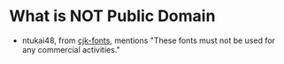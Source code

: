 # What is NOT Public Domain

* ntukai48, from [cjk-fonts](https://ctan.org/pkg/cjk-fonts), mentions "These fonts must not be used for any commercial activities."
